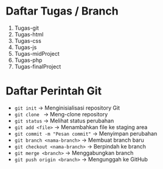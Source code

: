 # Daftar Tugas / Branch

1. Tugas-git
2. Tugas-html
3. Tugas-css 
4. Tugas-js
5. Tugas-midProject
6. Tugas-php
7. Tugas-finalProject

# Daftar Perintah Git

- `git init` → Menginisialisasi repository Git
- `git clone ` → Meng-clone repository
- `git status` → Melihat status perubahan
- `git add <file>` → Menambahkan file ke staging area
- `git commit -m "Pesan commit"` → Menyimpan perubahan
- `git branch <nama-branch>` → Membuat branch baru
- `git checkout <nama-branch>` → Berpindah ke branch
- `git merge <branch>` → Menggabungkan branch
- `git push origin <branch>` → Mengunggah ke GitHub
